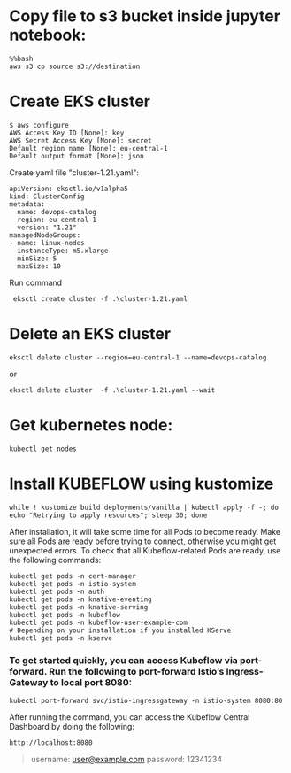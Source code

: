 # Copy file to s3 bucket inside jupyter notebook:

```
%%bash
aws s3 cp source s3://destination
```


# Create EKS cluster

```
$ aws configure
AWS Access Key ID [None]: key
AWS Secret Access Key [None]: secret
Default region name [None]: eu-central-1
Default output format [None]: json
```

Create yaml file "cluster-1.21.yaml":
```
apiVersion: eksctl.io/v1alpha5
kind: ClusterConfig
metadata:
  name: devops-catalog
  region: eu-central-1
  version: "1.21"
managedNodeGroups:
- name: linux-nodes
  instanceType: m5.xlarge
  minSize: 5
  maxSize: 10
```

Run command
```
 eksctl create cluster -f .\cluster-1.21.yaml
```

# Delete an EKS cluster
```
eksctl delete cluster --region=eu-central-1 --name=devops-catalog
```
or
```
eksctl delete cluster  -f .\cluster-1.21.yaml --wait
```

# Get kubernetes node:
```
kubectl get nodes
```

# Install KUBEFLOW using kustomize
```
while ! kustomize build deployments/vanilla | kubectl apply -f -; do echo "Retrying to apply resources"; sleep 30; done
```




After installation, it will take some time for all Pods to become ready. Make sure all Pods are ready before trying to connect, otherwise you might get unexpected errors. To check that all Kubeflow-related Pods are ready, use the following commands:

```
kubectl get pods -n cert-manager
kubectl get pods -n istio-system
kubectl get pods -n auth
kubectl get pods -n knative-eventing
kubectl get pods -n knative-serving
kubectl get pods -n kubeflow
kubectl get pods -n kubeflow-user-example-com
# Depending on your installation if you installed KServe
kubectl get pods -n kserve
```


### To get started quickly, you can access Kubeflow via port-forward. Run the following to port-forward Istio’s Ingress-Gateway to local port 8080:
```
kubectl port-forward svc/istio-ingressgateway -n istio-system 8080:80
```

After running the command, you can access the Kubeflow Central Dashboard by doing the following:
```
http://localhost:8080
```

> username: user@example.com
> password: 12341234
